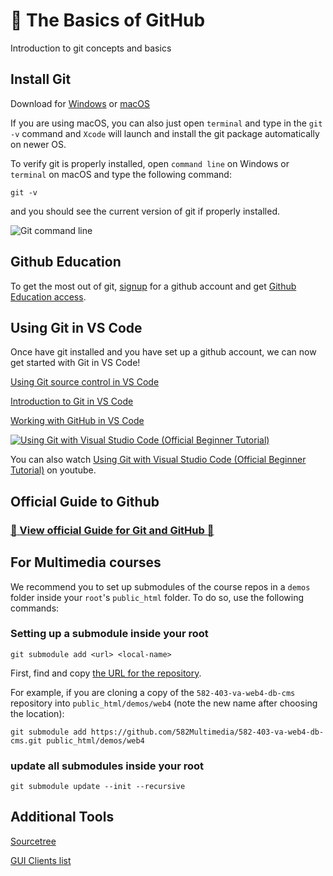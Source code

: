 # :wave: The Basics of GitHub

Introduction to git concepts and basics

## Install Git

Download for [Windows](https://git-scm.com/downloads/win) or [macOS](https://git-scm.com/downloads/mac)

If you are using macOS, you can also just open `terminal` and type in the `git -v` command and `Xcode` will launch and install the git package automatically on newer OS.

To verify git is properly installed, open `command line` on Windows or `terminal` on macOS and type the following command:

```git -v```

and you should see the current version of git if properly installed.

![Git command line](img/git-command-line.jpg)

## Github Education

To get the most out of git, [signup](https://github.com/signup) for a github account and get [Github Education access](https://github.com/education/students).

## Using Git in VS Code

Once have git installed and you have set up a github account, we can now get started with Git in VS Code!

[Using Git source control in VS Code](https://code.visualstudio.com/docs/sourcecontrol/overview)

[Introduction to Git in VS Code](https://code.visualstudio.com/docs/sourcecontrol/intro-to-git)

[Working with GitHub in VS Code](https://code.visualstudio.com/docs/sourcecontrol/github)

[![Using Git with Visual Studio Code (Official Beginner Tutorial)](img/git-youtube-intro.jpg)](https://youtu.be/i_23KUAEtUM)

You can also watch [Using Git with Visual Studio Code (Official Beginner Tutorial)](https://youtu.be/i_23KUAEtUM) on youtube.

## Official Guide to Github

### [:eyes: View official Guide for Git and GitHub :eyes:](/GITHUB.md)

## For Multimedia courses

We recommend you to set up submodules of the course repos in a `demos` folder inside your `root`'s `public_html` folder. To do so, use the following commands:

### Setting up a submodule inside your root

```shell
git submodule add <url> <local-name>
```

First, find and copy [the URL for the repository](https://docs.github.com/en/repositories/creating-and-managing-repositories/cloning-a-repository).

For example, if you are cloning a copy of the `582-403-va-web4-db-cms` repository into `public_html/demos/web4` (note the new name after choosing the location):

```shell
git submodule add https://github.com/582Multimedia/582-403-va-web4-db-cms.git public_html/demos/web4
```

### update all submodules inside your root

```shell
git submodule update --init --recursive
```

## Additional Tools

[Sourcetree](https://www.sourcetreeapp.com/)

[GUI Clients list](https://git-scm.com/downloads/guis)
